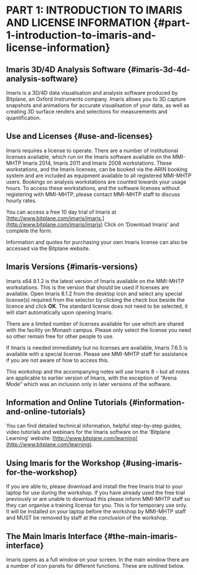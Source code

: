 # PART 1: INTRODUCTION TO IMARIS AND LICENSE INFORMATION {#part-1-introduction-to-imaris-and-license-information}

## Imaris 3D/4D Analysis Software {#imaris-3d-4d-analysis-software}

Imaris is a 3D/4D data visualisation and analysis software produced by Bitplane, an Oxford Instruments company. Imaris allows you to 3D capture snapshots and animations for accurate visualisation of your data, as well as creating 3D surface renders and selections for measurements and quantification.

## Use and Licenses {#use-and-licenses}

Imaris requires a license to operate. There are a number of institutional licenses available, which run on the Imaris software available on the MMI-MHTP Imaris 2014, Imaris 2011 and Imaris 2008 workstations. These workstations, and the Imaris licenses, can be booked via the ARIN booking system and are included as equipment available to all registered MMI-MHTP users. Bookings on analysis workstations are counted towards your usage hours. To access these workstations, and the software licenses without registering with MMI-MHTP, please contact MMI-MHTP staff to discuss hourly rates.

You can access a free 10 day trial of Imaris at [http://www.bitplane.com/imaris/imaris.](http://www.bitplane.com/imaris/imaris) Click on ‘Download Imaris’ and complete the form.

Information and quotes for purchasing your own Imaris license can also be accessed via the Bitplane website.

## Imaris Versions {#imaris-versions}

Imaris x64 8.1.2 is the latest version of Imaris available on the MMI-MHTP workstations. This is the version that should be used if licenses are available. Open Imaris 8.1.2 from the desktop icon and select any special license(s) required from the selector by clicking the check box beside the licence and click **OK**. The standard license does not need to be selected, it will start automatically upon opening Imaris.

There are a limited number of licenses available for use which are shared with the facility on Monash campus. Please only select the license you need so other remain free for other people to use.

If Imaris is needed immediately but no licenses are available, Imaris 7.6.5 is available with a special license. Please see MMI-MHTP staff for assistance if you are not aware of how to access this.

This workshop and the accompanying notes will use Imaris 8 – but all notes are applicable to earlier version of Imaris, with the exception of “Arena Mode” which was an inclusion only in later versions of the software.

## Information and Online Tutorials {#information-and-online-tutorials}

You can find detailed technical information, helpful step-by-step guides, video tutorials and webinars for the Imaris software on the &#039;Bitplane Learning&#039; website: [http://www.bitplane.com/learning](http://www.bitplane.com/learning).

## Using Imaris for the Workshop {#using-imaris-for-the-workshop}

If you are able to, please download and install the free Imaris trial to your laptop for use during the workshop. If you have already used the free trial previously or are unable to download this please inform MMI-MHTP staff so they can organise a training license for you. This is for temporary use only. It will be installed on your laptop before the workshop by MMI-MHTP staff and MUST be removed by staff at the conclusion of the workshop.

## The Main Imaris Interface {#the-main-imaris-interface}

Imaris opens as a full window on your screen. In the main window there are a number of icon panels for different functions. These are outlined below.